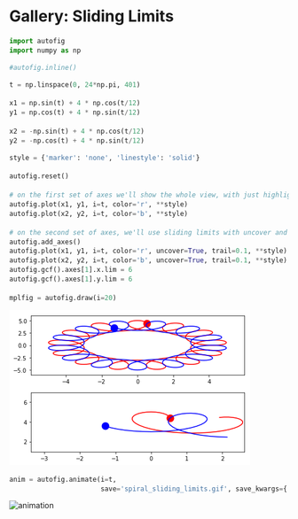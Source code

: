 
# Gallery: Sliding Limits


```python
import autofig
import numpy as np
```


```python
#autofig.inline()
```


```python
t = np.linspace(0, 24*np.pi, 401)

x1 = np.sin(t) + 4 * np.cos(t/12)
y1 = np.cos(t) + 4 * np.sin(t/12)

x2 = -np.sin(t) + 4 * np.cos(t/12)
y2 = -np.cos(t) + 4 * np.sin(t/12)
```


```python
style = {'marker': 'none', 'linestyle': 'solid'}

autofig.reset()

# on the first set of axes we'll show the whole view, with just highlight enabled
autofig.plot(x1, y1, i=t, color='r', **style)
autofig.plot(x2, y2, i=t, color='b', **style)

# on the second set of axes, we'll use sliding limits with uncover and trail enabled
autofig.add_axes()
autofig.plot(x1, y1, i=t, color='r', uncover=True, trail=0.1, **style)
autofig.plot(x2, y2, i=t, color='b', uncover=True, trail=0.1, **style)
autofig.gcf().axes[1].x.lim = 6
autofig.gcf().axes[1].y.lim = 6

mplfig = autofig.draw(i=20)
```


![png](spiral_sliding_limits_files/spiral_sliding_limits_4_0.png)



```python
anim = autofig.animate(i=t,
                       save='spiral_sliding_limits.gif', save_kwargs={'writer': 'imagemagick'})
```

![animation](spiral_sliding_limits.gif)


```python

```
